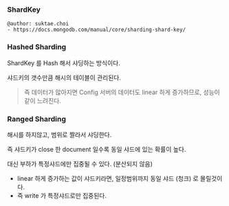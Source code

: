 ### ShardKey

```
@author: suktae.choi
- https://docs.mongodb.com/manual/core/sharding-shard-key/
```

### Hashed Sharding

ShardKey 를 Hash 해서 샤딩하는 방식이다.

샤드키의 갯수만큼 해시의 테이블이 관리된다.

> 즉 데이터가 많아지면 Config 서버의 데이터도 linear 하게 증가하므로, 성능이 같이 느려진다.

### Ranged Sharding

해시를 하지않고, 범위로 짤라서 샤딩한다.

즉 샤드키가 close 한 document 일수록 동일 샤드에 있는 확률이 높다.

대신 부하가 특정샤드에만 집중될 수 있다. (분산되지 않음)

- linear 하게 증가하는 값이 샤드키라면, 일정범위까지 동일 샤드 (청크) 로 몰릴것이다.
- 즉 write 가 특정샤드로만 집중된다.

